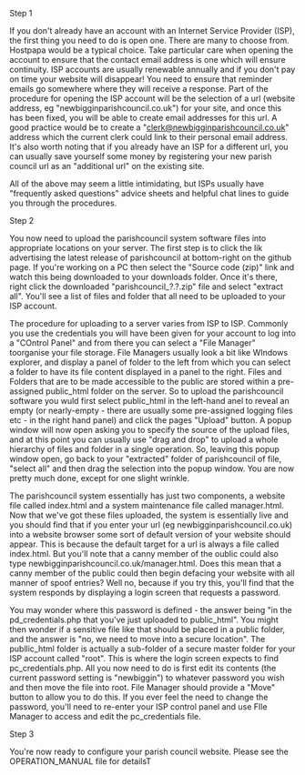Step 1

If you don't already have an account with an Internet Service Provider (ISP), the first thing you need to do is open one. There are many to choose from. Hostpapa would be a typical choice. Take particular care when opening the account to ensure that the contact email address is one which will ensure continuity. ISP accounts are usually renewable annually and if you don't pay on time your website will disappear! You need to ensure that reminder emails go somewhere where they will receive a response. Part of the procedure for opening the ISP account will be the selection of a url (website address, eg "newbigginparishcouncil.co.uk") for your site, and once this has been fixed, you will be able to create email addresses for this url. A good practice would be to create a "clerk@newbigginparishcouncil.co.uk" address which the current clerk could link to their personal email address. It's also worth noting that if you already have an ISP for a different url, you can usually save yourself some money by registering your new parish council url as an "additional url" on the existing site. 

All of the above may seem a little intimidating, but ISPs usually have "frequently asked questions" advice sheets and helpful chat lines to guide you through the procedures.

Step 2

You now need to upload the parishcouncil system software files into appropriate locations on your server. The first step is to click the lik advertising the latest release of parishcouncil at bottom-right on the github page. If you're working on a PC then select the "Source code (zip)" link and watch this being downloaded to your downloads folder. Once it's there, right click the downloaded "parishcouncil_?.?.zip" file and select "extract all". You'll see a list of files and folder that all need to be uploaded to your ISP account.

The procedure for uploading to a server varies from ISP to ISP. Commonly you use the credentials you will have been given for your account to log into a "COntrol Panel" and from there you can select a "File Manager" toorganise your file storage. File Managers usually look a bit like WIndows explorer, and display a panel of folder to the left from which you can select a folder to have its file content displayed in a panel to the right. Files and Folders that are to be made accessible to the public are stored within a pre-assigned public_html folder on the server. So to upload the parishcouncil software you wuld first select public_html in the left-hand anel to reveal an empty (or nearly-empty - there are usually some pre-assigned logging files etc - in the right hand panel) and click the pages "Upload" button. A popup window will now open asking you to specify the source of the upload files, and at this point you can usually use "drag and drop" to upload a whole hierarchy of files and folder in a single operation. So, leaving this popup window open, go back to your "extracted" folder of parishcouncil of file, "select all" and then drag the selection into the popup window. You are now pretty much done, except for one slight wrinkle.

The parishcouncil system essentially has just two components, a website file called index.html and a system maintenance file called manager.html. Now that we've got these files uploaded, the system is essentially live and you should find that if you enter your url (eg newbigginparishcouncil.co.uk) into a website browser some sort of default version of your website should appear. This is because the default target for a url is always a file called index.html. But you'll note that a canny member of the oublic could also type newbigginparishcouncil.co.uk/manager.html. Does this mean that a canny member of the public could then begin defacing your website with all manner of spoof entries? Well no, because if you try this, you'll find that the system responds by displaying a login screen that requests a password.

You may wonder where this password is defined - the answer being "in the pd_credentials.php that you've just uploaded to public_html". You might then wonder if a sensitive file like that should be placed in a public folder, and the answer is "no, we need to move into a secure location". The publlic_html folder is actually a sub-folder of a secure master folder for your ISP account called "root". This is where the login screen expects to find pc_credentials.php. All you now need to do is first edit its contents (the current password setting is "newbiggin") to whatever password you wish and then move the file into root. File Manager should provide a "Move" button to allow you to do this. If you ever feel the need to change the password, you'll need to re-enter your ISP control panel and use FIle Manager to access and edit the pc_credentials file.

Step 3

You're now ready to configure your parish council website. Please see the OPERATION_MANUAL file for detailsT
